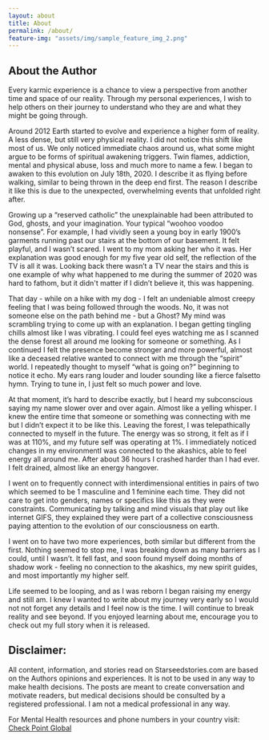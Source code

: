 ```yaml
---
layout: about
title: About
permalink: /about/
feature-img: "assets/img/sample_feature_img_2.png"
---
```



## About the Author

Every karmic experience is a chance to view a perspective from another time and space of our reality. Through my personal experiences, I wish to help others on their journey to understand who they are and what they might be going through.

Around 2012 Earth started to evolve and experience a higher form of reality. A less dense, but still very physical reality. I did not notice this shift  like most of us. We only noticed immediate chaos around us, what some might argue to be forms of spiritual awakening triggers. Twin flames, addiction, mental and physical abuse, loss and much more to name a few. I began to awaken to this evolution on July 18th, 2020. I describe it as flying before walking, similar to being thrown in the deep end first. The reason I describe it like this is due to the unexpected, overwhelming events that unfolded right after.

Growing up a “reserved catholic” the unexplainable had been attributed to God, ghosts, and your imagination. Your typical “woohoo voodoo nonsense”. For example, I had vividly seen a young boy in early 1900’s garments running past our stairs at the bottom of our basement. It felt playful, and I wasn’t scared. I went to my mom asking her who it was. Her explanation was good enough for my five year old self, the reflection of the TV is all it was. Looking back there wasn’t a TV near the stairs and this is one example of why what happened to me during the summer of 2020 was hard to fathom, but it didn't matter if I didn’t believe it, this was happening.

That day - while on a hike with my dog - I felt an undeniable almost creepy feeling that I was being followed through the woods. No, it was not someone else on the path behind me - but a Ghost? My mind was scrambling trying to come up with an explanation. I began getting tingling chills almost like I was vibrating. I could feel eyes watching me as I scanned the dense forest all around me looking for someone or something. As I continued I felt the presence become stronger and more powerful, almost like a deceased relative wanted to connect with me through the “spirit” world. I repeatedly thought to myself “what is going on?” beginning to notice it echo. My ears rang louder and louder sounding like a fierce falsetto hymn. Trying to tune in, I just felt so much power and love. 

At that moment, it’s hard to describe exactly, but I heard my subconscious saying my name slower over and over again. Almost like a yelling whisper. I knew the entire time that someone or something was connecting with me but I didn’t expect it to be like this. Leaving the forest, I was telepathically connected to myself in the future. The energy was so strong, it felt as if I was at 110%, and my future self was operating at 1%. I immediately noticed changes in my environmentI was connected to the akashics, able to feel energy all around me. After about 36 hours I crashed harder than I had ever. I felt drained, almost like an energy hangover. 

I went on to frequently connect with interdimensional entities in pairs of two which seemed to be  1 masculine and 1 feminine each time. They did not care to get into genders, names or specifics like this as they were constraints. Communicating by talking and mind visuals that play out like internet GIFS, they explained they were part of a collective consciousness paying attention to the evolution of our consciousness on earth. 

I went on to have two more experiences, both similar but different from the first. Nothing seemed to stop me, I was breaking down as many barriers as I could, until I wasn’t. It fell fast, and soon found myself doing months of shadow work - feeling no connection to the akashics, my new spirit guides, and most importantly my higher self.

Life seemed to be looping, and as I was reborn I began raising my energy and still am. I knew I wanted to write about my journey very early so I would not not forget any details and I feel now is the time. I will continue to break reality and see beyond. If you enjoyed learning about me, encourage you to check out my full story when it is released.


## Disclaimer: 

All content, information, and stories read on Starseedstories.com are based on the Authors opinions and experiences. It is not to be used in any way to make health decisions. The posts are meant to create conversation and motivate readers, but medical decisions should be consulted by a registered professional. I am not a medical professional in any way.

For Mental Health resources and phone numbers in your country visit: [Check Point Global](https://checkpointorg.com/global/)
